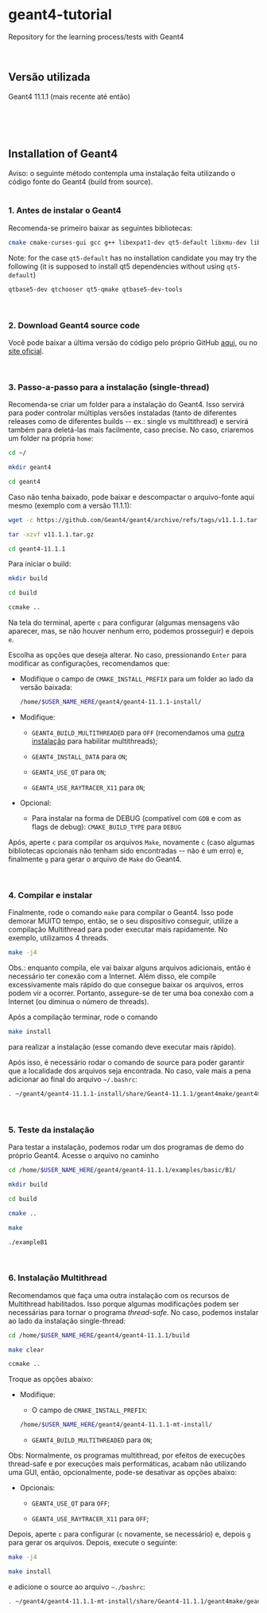 # geant4-tutorial

Repository for the learning process/tests with Geant4

</br>

## Versão utilizada

Geant4 11.1.1 (mais recente até então)

</br>
</br>
</br>

## Installation of Geant4

Aviso: o seguinte método contempla uma instalação feita utilizando o código fonte do Geant4 (build from source).
</br>
</br>

### 1. Antes de instalar o Geant4

Recomenda-se primeiro baixar as seguintes bibliotecas:

```bash
cmake cmake-curses-gui gcc g++ libexpat1-dev qt5-default libxmu-dev libmotif-dev libxerces-c-dev
```

Note: for the case ```qt5-default``` has no installation candidate you may try the following
(it is supposed to install qt5 dependencies without using ```qt5-default```)

```bash
qtbase5-dev qtchooser qt5-qmake qtbase5-dev-tools
```

</br>

### 2. Download Geant4 source code

Você pode baixar a última versão do código pelo próprio GitHub [aqui](https://github.com/Geant4/geant4/releases), ou no
[site oficial](https://geant4.web.cern.ch/support/download).

</br>

### 3. Passo-a-passo para a instalação (single-thread)

Recomenda-se criar um folder para a instalação do Geant4. Isso servirá para poder controlar múltiplas versões instaladas (tanto de diferentes releases
como de diferentes builds -- ex.: single vs multithread) e servirá também para deletá-las mais facilmente, caso precise. No caso, criaremos um folder na própria `home`:

```bash
cd ~/

mkdir geant4

cd geant4
```

Caso não tenha baixado, pode baixar e descompactar o arquivo-fonte aqui mesmo (exemplo com a versão 11.1.1):

```bash
wget -c https://github.com/Geant4/geant4/archive/refs/tags/v11.1.1.tar.gz

tar -xzvf v11.1.1.tar.gz

cd geant4-11.1.1
```

Para iniciar o build:

```bash
mkdir build

cd build

ccmake ..
```

Na tela do terminal, aperte `c` para configurar (algumas mensagens vão aparecer, mas, se não houver nenhum erro, podemos prosseguir) e depois `e`.

Escolha as opções que deseja alterar. No caso, pressionando `Enter` para modificar as configurações, recomendamos que:

* Modifique o campo de `CMAKE_INSTALL_PREFIX` para um folder ao lado da versão baixada:

  ```bash
  /home/$USER_NAME_HERE/geant4/geant4-11.1.1-install/
  ```

* Modifique:

  * `GEANT4_BUILD_MULTITHREADED` para `OFF` (recomendamos uma [outra instalação](https://github.com/jhapreis/geant4-tutorial#6-instala%C3%A7%C3%A3o-multithread) para habilitar multithreads);

  * `GEANT4_INSTALL_DATA` para `ON`;

  * `GEANT4_USE_QT` para `ON`;

  * `GEANT4_USE_RAYTRACER_X11` para `ON`;

* Opcional:

  * Para instalar na forma de DEBUG (compatível com `GDB` e com as flags de debug): `CMAKE_BUILD_TYPE` para `DEBUG`

Após, aperte `c` para compilar os arquivos `Make`, novamente `c` (caso algumas bibliotecas opcionais não tenham sido encontradas -- não é um erro) e, finalmente `g` para gerar o arquivo de `Make` do Geant4.

</br>

### 4. Compilar e instalar

Finalmente, rode o comando `make` para compilar o Geant4. Isso pode demorar MUITO tempo, então, se o seu dispositivo conseguir, utilize a compilação Multithread para poder executar mais rapidamente. No exemplo, utilizamos 4 threads.

```bash
make -j4
```

Obs.: enquanto compila, ele vai baixar alguns arquivos adicionais, então é necessário ter conexão com a Internet. Além disso, ele compile excessivamente mais rápido do que consegue baixar os arquivos, erros podem vir a ocorrer. Portanto, assegure-se de ter uma boa conexão com a Internet (ou diminua o número de threads).

Após a compilação terminar, rode o comando

```bash
make install
```

para realizar a instalação (esse comando deve executar mais rápido).

Após isso, é necessário rodar o comando de source para poder garantir que a localidade dos arquivos seja encontrada. No caso, vale mais a pena adicionar ao final do arquivo `~/.bashrc`:

```bash
. ~/geant4/geant4-11.1.1-install/share/Geant4-11.1.1/geant4make/geant4make.sh
```

</br>

### 5. Teste da instalação

Para testar a instalação, podemos rodar um dos programas de demo do próprio Geant4. Acesse o arquivo no caminho

```bash
cd /home/$USER_NAME_HERE/geant4/geant4-11.1.1/examples/basic/B1/

mkdir build

cd build

cmake ..

make

./exampleB1
```

</br>

### 6. Instalação Multithread

Recomendamos que faça uma outra instalação com os recursos de Multithread habilitados. Isso porque algumas modificações podem ser necessárias para tornar o programa *thread-safe*. No caso, podemos instalar ao lado da instalação single-thread:

```bash
cd /home/$USER_NAME_HERE/geant4/geant4-11.1.1/build

make clear

ccmake ..
```

Troque as opções abaixo:

* Modifique:

  * O campo de `CMAKE_INSTALL_PREFIX`:

  ```bash
  /home/$USER_NAME_HERE/geant4/geant4-11.1.1-mt-install/
  ```

  * `GEANT4_BUILD_MULTITHREADED` para `ON`;

Obs: Normalmente, os programas multithread, por efeitos de execuções thread-safe e por execuções mais performáticas, acabam não utilizando uma GUI, então, opcionalmente, pode-se desativar as opções abaixo:

* Opcionais:

  * `GEANT4_USE_QT` para `OFF`;

  * `GEANT4_USE_RAYTRACER_X11` para `OFF`;

Depois, aperte `c` para configurar (`c` novamente, se necessário) e, depois `g` para gerar os arquivos. Depois, execute o seguinte:

```bash
make -j4

make install
```

e adicione o source ao arquivo `~./bashrc`:

```bash
. ~/geant4/geant4-11.1.1-mt-install/share/Geant4-11.1.1/geant4make/geant4make.sh
```
